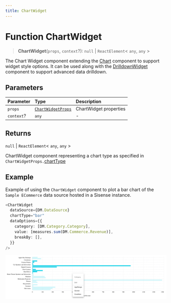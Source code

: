 ```yaml
---
title: ChartWidget
---
```


# Function ChartWidget

> **ChartWidget**(`props`, `context`?): `null` \| `ReactElement`\< `any`, `any` \>

The Chart Widget component extending the [Chart](function.Chart.md) component to support widget style options.
It can be used along with the [DrilldownWidget](function.DrilldownWidget.md) component to support advanced data drilldown.

## Parameters

| Parameter | Type | Description |
| :------ | :------ | :------ |
| `props` | [`ChartWidgetProps`](../interfaces/interface.ChartWidgetProps.md) | ChartWidget properties |
| `context`? | `any` | - |

## Returns

`null` \| `ReactElement`\< `any`, `any` \>

ChartWidget component representing a chart type as specified in `ChartWidgetProps.`[chartType](../interfaces/interface.ChartWidgetProps.md#charttype)

## Example

Example of using the `ChartWidget` component to
plot a bar chart of the `Sample ECommerce` data source hosted in a Sisense instance.
```ts
<ChartWidget
  dataSource={DM.DataSource}
  chartType="bar"
  dataOptions={{
    category: [DM.Category.Category],
    value: [measures.sum(DM.Commerce.Revenue)],
    breakBy: [],
  }}
/>
```

<img src="../../../img/chart-widget-with-drilldown-example-1.png" width="800px" />
